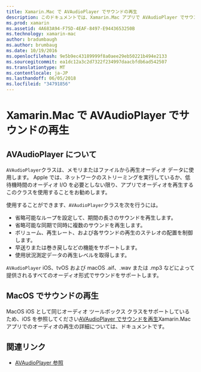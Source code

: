```yaml
---
title: Xamarin.Mac で AVAudioPlayer でサウンドの再生
description: このドキュメントでは、Xamarin.Mac アプリで AVAudioPlayer でサウンドを再生する方法について説明します。 高レベルより詳細にについてを説明するその他のドキュメントへのリンクで AVAudioPlayer についても説明します。
ms.prod: xamarin
ms.assetid: 4A683A94-F75D-4EAF-8497-E9443653250B
ms.technology: xamarin-mac
author: bradumbaugh
ms.author: brumbaug
ms.date: 10/19/2016
ms.openlocfilehash: 9e5b9ec43189999f8a0aee29eb50221b494e2133
ms.sourcegitcommit: ea1dc12a3c2d7322f234997daacbfdb6ad542507
ms.translationtype: MT
ms.contentlocale: ja-JP
ms.lasthandoff: 06/05/2018
ms.locfileid: "34791856"
---
```

# <a name="playing-sound-with-avaudioplayer-in-xamarinmac"></a>Xamarin.Mac で AVAudioPlayer でサウンドの再生

## <a name="about-the-avaudioplayer"></a>AVAudioPlayer について

`AVAudioPlayer`クラスは、メモリまたはファイルから再生オーディオ データに使用します。 Apple では、ネットワークのストリーミングを実行しているか、低待機時間のオーディオ I/O を必要としない限り、アプリでオーディオを再生するこのクラスを使用することをお勧めします。

使用することができます、`AVAudioPlayer`クラスを次を行うには。

- 省略可能なループを設定して、期間の長さのサウンドを再生します。
- 省略可能な同期で同時に複数のサウンドを再生します。
- ボリューム、再生レート、および各サウンドの再生のステレオの配置を制御します。
- 早送りまたは巻き戻しなどの機能をサポートします。
- 使用状況測定データの再生レベルを取得します。

`AVAudioPlayer` iOS、tvOS および macOS .aif、.wav または .mp3 などによって提供されるすべてのオーディオ形式でサウンドをサポートします。

## <a name="playing-sounds-in-macos"></a>MacOS でサウンドの再生

MacOS iOS として同じオーディオ ツールボックス クラスをサポートしているため、iOS を参照してください[AVAudioPlayer でサウンドを再生](https://developer.xamarin.com/recipes/ios/media/sound/avaudioplayer/)Xamarin.Mac アプリでのオーディオの再生の詳細については、ドキュメントです。

## <a name="related-links"></a>関連リンク

- [AVAudioPlayer 参照](https://developer.apple.com/documentation/avfoundation/avaudioplayer)
